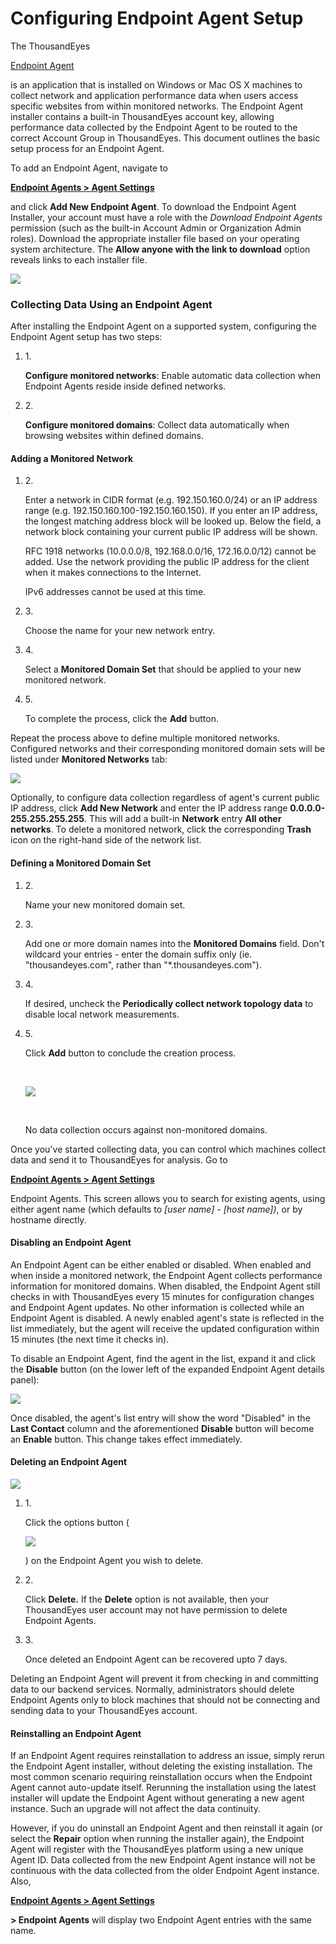# Configuring Endpoint Agent Setup

The ThousandEyes

[Endpoint Agent](https://docs.thousandeyes.com/product-documentation/global-vantage-points#comparison-of-agent-types)

is an application that is installed on Windows or Mac OS X machines to collect network and application performance data when users access specific websites from within monitored networks. The Endpoint Agent installer contains a built-in ThousandEyes account key, allowing performance data collected by the Endpoint Agent to be routed to the correct Account Group in ThousandEyes. This document outlines the basic setup process for an Endpoint Agent.

To add an Endpoint Agent, navigate to

[**Endpoint Agents > Agent Settings**](https://app.thousandeyes.com/endpoint/agent-settings/?section=agents)

and click **Add New Endpoint Agent**. To download the Endpoint Agent Installer, your account must have a role with the _Download Endpoint Agents_ permission (such as the built-in Account Admin or Organization Admin roles). Download the appropriate installer file based on your operating system architecture. The **Allow anyone with the link to download** option reveals links to each installer file.

![](https://2360053865-files.gitbook.io/\~/files/v0/b/gitbook-x-prod.appspot.com/o/spaces%2F-M4QARF6s57qxMrOHDTZ%2Fuploads%2Fgit-blob-dbd8c2e7f82c5f7254969b898b037a56244e4d3a%2Fproduct-documentation\_endpoint-agent\_configuring-endpoint-agent-setup-1.png?alt=media)

### Collecting Data Using an Endpoint Agent <a href="#collecting-data-using-an-endpoint-agent" id="collecting-data-using-an-endpoint-agent"></a>

After installing the Endpoint Agent on a supported system, configuring the Endpoint Agent setup has two steps:

1.  1\.

    **Configure monitored networks**: Enable automatic data collection when Endpoint Agents reside inside defined networks.
2.  2\.

    **Configure monitored domains**: Collect data automatically when browsing websites within defined domains.

#### Adding a Monitored Network <a href="#adding-a-monitored-network" id="adding-a-monitored-network"></a>

1.  2\.

    Enter a network in CIDR format (e.g. 192.150.160.0/24) or an IP address range (e.g. 192.150.160.100-192.150.160.150). If you enter an IP address, the longest matching address block will be looked up. Below the field, a network block containing your current public IP address will be shown.

    RFC 1918 networks (10.0.0.0/8, 192.168.0.0/16, 172.16.0.0/12) cannot be added. Use the network providing the public IP address for the client when it makes connections to the Internet.

    IPv6 addresses cannot be used at this time.
2.  3\.

    Choose the name for your new network entry.
3.  4\.

    Select a **Monitored Domain Set** that should be applied to your new monitored network.
4.  5\.

    To complete the process, click the **Add** button.

Repeat the process above to define multiple monitored networks. Configured networks and their corresponding monitored domain sets will be listed under **Monitored Networks** tab:

![](https://2360053865-files.gitbook.io/\~/files/v0/b/gitbook-x-prod.appspot.com/o/spaces%2F-M4QARF6s57qxMrOHDTZ%2Fuploads%2Fgit-blob-86aabc960121641bbe2f047355fbcbe028f8c791%2Fproduct-documentation\_endpoint-agent\_configuring-endpoint-agent-setup-2.png?alt=media)

Optionally, to configure data collection regardless of agent's current public IP address, click **Add New Network** and enter the IP address range **0.0.0.0-255.255.255.255**. This will add a built-in **Network** entry **All other networks**. To delete a monitored network, click the corresponding **Trash** icon on the right-hand side of the network list.

#### Defining a Monitored Domain Set <a href="#defining-a-monitored-domain-set" id="defining-a-monitored-domain-set"></a>

1.  2\.

    Name your new monitored domain set.
2.  3\.

    Add one or more domain names into the **Monitored Domains** field. Don't wildcard your entries - enter the domain suffix only (ie. "thousandeyes.com", rather than "\*.thousandeyes.com").
3.  4\.

    If desired, uncheck the **Periodically collect network topology data** to disable local network measurements.
4.  5\.

    Click **Add** button to conclude the creation process.

    ​

    ![](https://2360053865-files.gitbook.io/\~/files/v0/b/gitbook-x-prod.appspot.com/o/spaces%2F-M4QARF6s57qxMrOHDTZ%2Fuploads%2Fgit-blob-1b85975f4c1e1ef3c8fedd8d2d7bedc35498ba8d%2Fproduct-documentation\_endpoint-agent\_configuring-endpoint-agent-setup-3.png?alt=media)

    ​

    No data collection occurs against non-monitored domains.

Once you've started collecting data, you can control which machines collect data and send it to ThousandEyes for analysis. Go to

[**Endpoint Agents > Agent Settings**](https://app.thousandeyes.com/endpoint/agent-settings/?section=agents)

Endpoint Agents. This screen allows you to search for existing agents, using either agent name (which defaults to _\[user name] - \[host name])_, or by hostname directly.

#### Disabling an Endpoint Agent <a href="#disabling-an-endpoint-agent" id="disabling-an-endpoint-agent"></a>

An Endpoint Agent can be either enabled or disabled. When enabled and when inside a monitored network, the Endpoint Agent collects performance information for monitored domains. When disabled, the Endpoint Agent still checks in with ThousandEyes every 15 minutes for configuration changes and Endpoint Agent updates. No other information is collected while an Endpoint Agent is disabled. A newly enabled agent's state is reflected in the list immediately, but the agent will receive the updated configuration within 15 minutes (the next time it checks in).

To disable an Endpoint Agent, find the agent in the list, expand it and click the **Disable** button (on the lower left of the expanded Endpoint Agent details panel):

![](https://2360053865-files.gitbook.io/\~/files/v0/b/gitbook-x-prod.appspot.com/o/spaces%2F-M4QARF6s57qxMrOHDTZ%2Fuploads%2Fgit-blob-61c385ef86a105672512807a6a33a2dc240376a4%2Fproduct-documentation\_endpoint-agent\_configuring-endpoint-agent-setup-4.png?alt=media)

Once disabled, the agent's list entry will show the word "Disabled" in the **Last Contact** column and the aforementioned **Disable** button will become an **Enable** button. This change takes effect immediately.

#### Deleting an Endpoint Agent <a href="#deleting-an-endpoint-agent" id="deleting-an-endpoint-agent"></a>

![](https://2360053865-files.gitbook.io/\~/files/v0/b/gitbook-x-prod.appspot.com/o/spaces%2F-M4QARF6s57qxMrOHDTZ%2Fuploads%2Fgit-blob-a9c8d34f24ed2f65133a88268821ad434f63dd9a%2Fproduct-documentation\_endpoint-agent\_configuring-endpoint-agent-setup-5.png?alt=media)

1.  1\.

    Click the options button (

    ![](https://2360053865-files.gitbook.io/\~/files/v0/b/gitbook-x-prod.appspot.com/o/spaces%2F-M4QARF6s57qxMrOHDTZ%2Fuploads%2Fgit-blob-b9669536ab628c3dc5c968664386c2d502037ecb%2Fproduct-documentation\_endpoint-agent\_configuring-endpoint-agent-setup-6.png?alt=media)

    ) on the Endpoint Agent you wish to delete.
2.  2\.

    Click **Delete.** If the **Delete** option is not available, then your ThousandEyes user account may not have permission to delete Endpoint Agents.
3.  3\.

    Once deleted an Endpoint Agent can be recovered upto 7 days.

Deleting an Endpoint Agent will prevent it from checking in and committing data to our backend services. Normally, administrators should delete Endpoint Agents only to block machines that should not be connecting and sending data to your ThousandEyes account.

#### Reinstalling an Endpoint Agent <a href="#reinstalling-an-endpoint-agent" id="reinstalling-an-endpoint-agent"></a>

If an Endpoint Agent requires reinstallation to address an issue, simply rerun the Endpoint Agent installer, without deleting the existing installation. The most common scenario requiring reinstallation occurs when the Endpoint Agent cannot auto-update itself. Rerunning the installation using the latest installer will update the Endpoint Agent without generating a new agent instance. Such an upgrade will not affect the data continuity.

However, if you do uninstall an Endpoint Agent and then reinstall it again (or select the **Repair** option when running the installer again), the Endpoint Agent will register with the ThousandEyes platform using a new unique Agent ID. Data collected from the new Endpoint Agent instance will not be continuous with the data collected from the older Endpoint Agent instance. Also,

[**Endpoint Agents > Agent Settings**](https://app.thousandeyes.com/endpoint/agent-settings/?section=agents)

**> Endpoint Agents** will display two Endpoint Agent entries with the same name.
